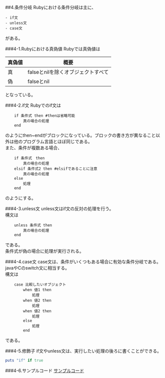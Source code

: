##4.条件分岐
Rubyにおける条件分岐は主に、  

	- if文
	- unless文
	- case文

がある。

###4-1.Rubyにおける真偽値
Rubyでは真偽値は

|真偽値|概要|
|--|---|
|真 |falseとnilを除くオブジェクトすべて |
|偽 |falseとnil|

となっている。

###4-2.if文
Rubyでのif文は  

```
	if 条件式 then #thenは省略可能
		真の場合の処理
	end
```
のようにthen~endがブロックになっている。ブロックの書き方が異なること以外は他のプログラム言語とほぼ同じである。  
また、条件が複数ある場合、
```
	if 条件式　then
		真の場合の処理
	elsif 条件式2 then #elsifであることに注意
		真の場合の処理
	else 
		処理
	end
```
のようにする。

###4-3.unless文
unless文はif文の反対の処理を行う。  
構文は
```
	unless 条件式 then 
		真の場合の処理
	end
```
である。  
条件式が偽の場合に処理が実行される。

###4-4.case文
case文は、条件がいくつもある場合に有効な条件分岐である。
javaやCのswitch文に相当する。  
構文は
```
	case 比較したいオブジェクト
		when 値1 then
			処理
		when 値2 then
			処理
		when 値2 then
			処理
		else
			処理
		end
```
である。

###4-5.修飾子
if文やunless文は、実行したい処理の後ろに書くことができる。

```ruby  
puts "if" if true	
```

###4-6.サンプルコード
[サンプルコード](../Ruby_Programs/ifunless.rb)